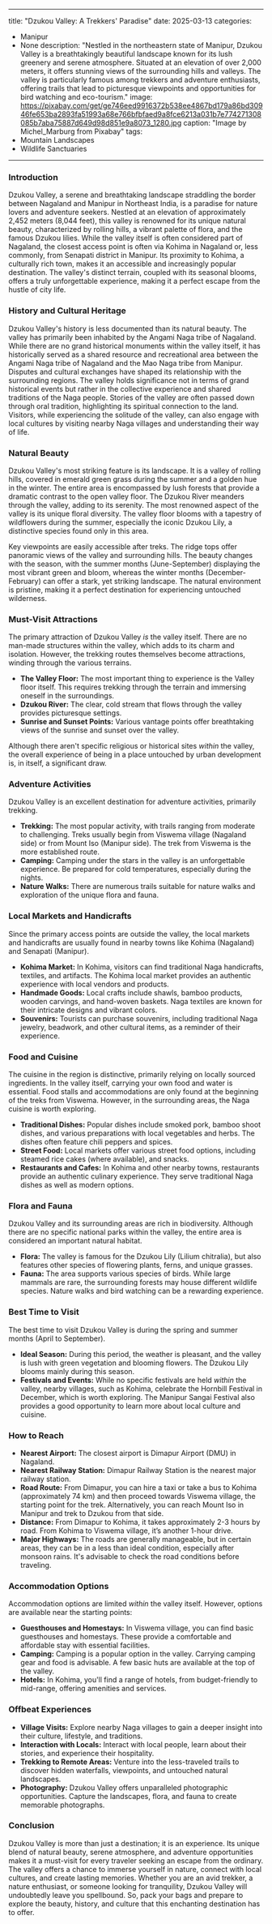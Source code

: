 
---
title: "Dzukou Valley: A Trekkers' Paradise"
date: 2025-03-13
categories:
  - Manipur
  - None
description: "Nestled in the northeastern state of Manipur, Dzukou Valley is a breathtakingly beautiful landscape known for its lush greenery and serene atmosphere. Situated at an elevation of over 2,000 meters, it offers stunning views of the surrounding hills and valleys. The valley is particularly famous among trekkers and adventure enthusiasts, offering trails that lead to picturesque viewpoints and opportunities for bird watching and eco-tourism."
image: https://pixabay.com/get/ge746eed9916372b538ee4867bd179a86bd30946fe653ba2893fa51993a68e766bfbfaed9a8fce6213a031b7e774271308085b7aba75887d649d98d851e9a8073_1280.jpg
caption: "Image by Michel_Marburg from Pixabay"
tags: 
  - Mountain Landscapes
  - Wildlife Sanctuaries
---


### **Introduction**

Dzukou Valley, a serene and breathtaking landscape straddling the border between Nagaland and Manipur in Northeast India, is a paradise for nature lovers and adventure seekers. Nestled at an elevation of approximately 2,452 meters (8,044 feet), this valley is renowned for its unique natural beauty, characterized by rolling hills, a vibrant palette of flora, and the famous Dzukou lilies. While the valley itself is often considered part of Nagaland, the closest access point is often via Kohima in Nagaland or, less commonly, from Senapati district in Manipur. Its proximity to Kohima, a culturally rich town, makes it an accessible and increasingly popular destination. The valley's distinct terrain, coupled with its seasonal blooms, offers a truly unforgettable experience, making it a perfect escape from the hustle of city life.

### **History and Cultural Heritage**

Dzukou Valley's history is less documented than its natural beauty. The valley has primarily been inhabited by the Angami Naga tribe of Nagaland. While there are no grand historical monuments within the valley itself, it has historically served as a shared resource and recreational area between the Angami Naga tribe of Nagaland and the Mao Naga tribe from Manipur. Disputes and cultural exchanges have shaped its relationship with the surrounding regions. The valley holds significance not in terms of grand historical events but rather in the collective experience and shared traditions of the Naga people. Stories of the valley are often passed down through oral tradition, highlighting its spiritual connection to the land. Visitors, while experiencing the solitude of the valley, can also engage with local cultures by visiting nearby Naga villages and understanding their way of life.

### **Natural Beauty**

<placeholder image tag: Dzukou Valley panoramic view>

Dzukou Valley's most striking feature is its landscape. It is a valley of rolling hills, covered in emerald green grass during the summer and a golden hue in the winter. The entire area is encompassed by lush forests that provide a dramatic contrast to the open valley floor. The Dzukou River meanders through the valley, adding to its serenity. The most renowned aspect of the valley is its unique floral diversity. The valley floor blooms with a tapestry of wildflowers during the summer, especially the iconic Dzukou Lily, a distinctive species found only in this area.

Key viewpoints are easily accessible after treks. The ridge tops offer panoramic views of the valley and surrounding hills. The beauty changes with the season, with the summer months (June-September) displaying the most vibrant green and bloom, whereas the winter months (December-February) can offer a stark, yet striking landscape. The natural environment is pristine, making it a perfect destination for experiencing untouched wilderness.

### **Must-Visit Attractions**

<placeholder image tag: Dzukou Lily close-up>

The primary attraction of Dzukou Valley *is* the valley itself. There are no man-made structures within the valley, which adds to its charm and isolation. However, the trekking routes themselves become attractions, winding through the various terrains.

*   **The Valley Floor:** The most important thing to experience is the Valley floor itself. This requires trekking through the terrain and immersing oneself in the surroundings.
*   **Dzukou River:** The clear, cold stream that flows through the valley provides picturesque settings.
*   **Sunrise and Sunset Points:** Various vantage points offer breathtaking views of the sunrise and sunset over the valley.

Although there aren't specific religious or historical sites *within* the valley, the overall experience of being in a place untouched by urban development is, in itself, a significant draw.

### **Adventure Activities**

<placeholder image tag: Trekkers in Dzukou Valley>

Dzukou Valley is an excellent destination for adventure activities, primarily trekking.

*   **Trekking:** The most popular activity, with trails ranging from moderate to challenging. Treks usually begin from Viswema village (Nagaland side) or from Mount Iso (Manipur side). The trek from Viswema is the more established route.
*   **Camping:** Camping under the stars in the valley is an unforgettable experience. Be prepared for cold temperatures, especially during the nights.
*   **Nature Walks:** There are numerous trails suitable for nature walks and exploration of the unique flora and fauna.

### **Local Markets and Handicrafts**

Since the primary access points are outside the valley, the local markets and handicrafts are usually found in nearby towns like Kohima (Nagaland) and Senapati (Manipur).

*   **Kohima Market:** In Kohima, visitors can find traditional Naga handicrafts, textiles, and artifacts. The Kohima local market provides an authentic experience with local vendors and products.
*   **Handmade Goods:** Local crafts include shawls, bamboo products, wooden carvings, and hand-woven baskets. Naga textiles are known for their intricate designs and vibrant colors.
*   **Souvenirs:** Tourists can purchase souvenirs, including traditional Naga jewelry, beadwork, and other cultural items, as a reminder of their experience.

### **Food and Cuisine**

<placeholder image tag: Local Naga Thali>

The cuisine in the region is distinctive, primarily relying on locally sourced ingredients. In the valley itself, carrying your own food and water is essential. Food stalls and accommodations are only found at the beginning of the treks from Viswema. However, in the surrounding areas, the Naga cuisine is worth exploring.

*   **Traditional Dishes:** Popular dishes include smoked pork, bamboo shoot dishes, and various preparations with local vegetables and herbs. The dishes often feature chili peppers and spices.
*   **Street Food:** Local markets offer various street food options, including steamed rice cakes (where available), and snacks.
*   **Restaurants and Cafes:** In Kohima and other nearby towns, restaurants provide an authentic culinary experience. They serve traditional Naga dishes as well as modern options.

### **Flora and Fauna**

<placeholder image tag: Dzukou Valley flora and fauna>

Dzukou Valley and its surrounding areas are rich in biodiversity. Although there are no specific national parks within the valley, the entire area is considered an important natural habitat.

*   **Flora:** The valley is famous for the Dzukou Lily (Lilium chitralia), but also features other species of flowering plants, ferns, and unique grasses.
*   **Fauna:** The area supports various species of birds. While large mammals are rare, the surrounding forests may house different wildlife species. Nature walks and bird watching can be a rewarding experience.

### **Best Time to Visit**

The best time to visit Dzukou Valley is during the spring and summer months (April to September).

*   **Ideal Season:** During this period, the weather is pleasant, and the valley is lush with green vegetation and blooming flowers. The Dzukou Lily blooms mainly during this season.
*   **Festivals and Events:** While no specific festivals are held *within* the valley, nearby villages, such as Kohima, celebrate the Hornbill Festival in December, which is worth exploring. The Manipur Sangai Festival also provides a good opportunity to learn more about local culture and cuisine.

### **How to Reach**

*   **Nearest Airport:** The closest airport is Dimapur Airport (DMU) in Nagaland.
*   **Nearest Railway Station:** Dimapur Railway Station is the nearest major railway station.
*   **Road Route:** From Dimapur, you can hire a taxi or take a bus to Kohima (approximately 74 km) and then proceed towards Viswema village, the starting point for the trek. Alternatively, you can reach Mount Iso in Manipur and trek to Dzukou from that side.
*   **Distance:** From Dimapur to Kohima, it takes approximately 2-3 hours by road. From Kohima to Viswema village, it’s another 1-hour drive.
*   **Major Highways:** The roads are generally manageable, but in certain areas, they can be in a less than ideal condition, especially after monsoon rains. It's advisable to check the road conditions before traveling.

### **Accommodation Options**

<placeholder image tag: Camp site in Dzukou Valley>

Accommodation options are limited *within* the valley itself. However, options are available near the starting points:

*   **Guesthouses and Homestays:** In Viswema village, you can find basic guesthouses and homestays. These provide a comfortable and affordable stay with essential facilities.
*   **Camping:** Camping is a popular option in the valley. Carrying camping gear and food is advisable. A few basic huts are available at the top of the valley.
*   **Hotels:** In Kohima, you'll find a range of hotels, from budget-friendly to mid-range, offering amenities and services.

### **Offbeat Experiences**

*   **Village Visits:** Explore nearby Naga villages to gain a deeper insight into their culture, lifestyle, and traditions.
*   **Interaction with Locals:** Interact with local people, learn about their stories, and experience their hospitality.
*   **Trekking to Remote Areas:** Venture into the less-traveled trails to discover hidden waterfalls, viewpoints, and untouched natural landscapes.
*   **Photography:** Dzukou Valley offers unparalleled photographic opportunities. Capture the landscapes, flora, and fauna to create memorable photographs.

### **Conclusion**

Dzukou Valley is more than just a destination; it is an experience. Its unique blend of natural beauty, serene atmosphere, and adventure opportunities makes it a must-visit for every traveler seeking an escape from the ordinary. The valley offers a chance to immerse yourself in nature, connect with local cultures, and create lasting memories. Whether you are an avid trekker, a nature enthusiast, or someone looking for tranquility, Dzukou Valley will undoubtedly leave you spellbound. So, pack your bags and prepare to explore the beauty, history, and culture that this enchanting destination has to offer.


